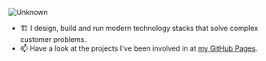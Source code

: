 
![Unknown](https://user-images.githubusercontent.com/7024743/147933462-5cd72c12-a238-41a6-8f3a-4590285e0e63.png)
- 🏗 I design, build and run modern technology stacks that solve complex customer problems.
- 📫 Have a look at the projects I've been involved in at [my GitHub Pages](https://robert-will-brown.github.io).

<!--
![SmittyRunSuccessLoop](https://user-images.githubusercontent.com/7024743/147937876-e541cae7-2ca7-44cf-b00b-2fa2ee2dd604.gif)
-->

<!--
**robert-will-brown/robert-will-brown** is a ✨ _special_ ✨ repository because its `README.md` (this file) appears on your GitHub profile.
![Rob Brown's Github stats](https://github-readme-stats.vercel.app/api?username=robert-will-brown&show_icons=true)

Here are some ideas to get you started:

- 🔭 I’m currently working on ...
- 🌱 I’m currently learning ...
- 👯 I’m looking to collaborate on ...
- 🤔 I’m looking for help with ...
- 💬 Ask me about ...
- 📫 How to reach me: ...
- 😄 Pronouns: ...
- ⚡ Fun fact: ...
-->
